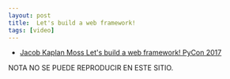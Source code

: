 ```yaml
---
layout: post
title:  Let's build a web framework!
tags: [video]
---
```


- [Jacob Kaplan Moss Let's build a web framework! PyCon 2017](https://www.youtube.com/watch?v=7kwnjoAJ2HQ)

<!--more-->

NOTA NO SE PUEDE REPRODUCIR EN ESTE SITIO.
